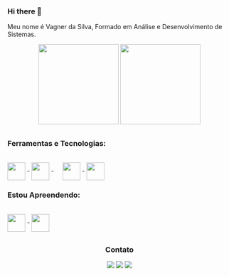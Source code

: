### Hi there 👋

<p>Meu nome é Vagner da Silva, Formado em Análise e Desenvolvimento de Sistemas.</p> 

<div align="center">
  <img height="180em" src="https://github-readme-stats.vercel.app/api?username=vagnersilvas&show_icons=true&theme=radical"/>
  <img height="180em" src="https://github-readme-stats.vercel.app/api/top-langs/?username=vagnersilvas&layout=compact&langs_count=7&theme=tokyonight"/>
</div>

 ##  
  ### Ferramentas e Tecnologias:
<div style="display: inline_block"><br>   
  <img align="center" width="40" height="40" src="https://cdn.jsdelivr.net/gh/devicons/devicon/icons/html5/html5-original.svg" />
  -
  <img align="center" width="40" height="40" src="https://cdn.jsdelivr.net/gh/devicons/devicon/icons/css3/css3-original.svg" />
  -
  <img align="center" width="40" height="40" style="padding-left: 15px" src="https://cdn.jsdelivr.net/gh/devicons/devicon/icons/javascript/javascript-original.svg"/>
  -
  <img align="center" width="40" height="40" src="https://cdn.jsdelivr.net/gh/devicons/devicon/icons/git/git-original.svg" />
</div> 
  
  ### Estou Apreendendo:
<div style="display: inline_block"><br>   
  <img align="center" width="40" height="40" src="https://cdn.jsdelivr.net/gh/devicons/devicon/icons/react/react-original-wordmark.svg" /> 
  -
  <img align="center" width="40" height="40" src="https://cdn.jsdelivr.net/gh/devicons/devicon/icons/nodejs/nodejs-original.svg" />
</div>
<div align="center"> 
   
##
  ### Contato
  
  <a href="https://www.instagram.com/vagnersilvadev/" target="_blank"><img src="https://img.shields.io/badge/-Instagram-%23E4405F?style=for-the-badge&logo=instagram&logoColor=white"></a>
  <a href = "mailto:vagnersilva161@hotmail.com" target="_blank"><img src="https://img.shields.io/badge/Microsoft_Outlook-0078D4?style=for-the-badge&logo=microsoft-outlook&logoColor=white"></a>
  <a href="https://www.linkedin.com/in/vagner-da-silva-dev/" target="_blank"><img src="https://img.shields.io/badge/-LinkedIn-%230077B5?style=for-the-badge&logo=linkedin&logoColor=white"></a> 

</div>
